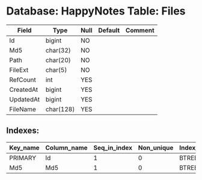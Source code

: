 # Database: HappyNotes Table: Files

 Field     | Type      | Null | Default | Comment
-----------|-----------|------|---------|---------
 Id        | bigint    | NO   |         |
 Md5       | char(32)  | NO   |         |
 Path      | char(20)  | NO   |         |
 FileExt   | char(5)   | NO   |         |
 RefCount  | int       | YES  |         |
 CreatedAt | bigint    | YES  |         |
 UpdatedAt | bigint    | YES  |         |
 FileName  | char(128) | YES  |         |

## Indexes: 

 Key_name | Column_name | Seq_in_index | Non_unique | Index_type | Visible
----------|-------------|--------------|------------|------------|---------
 PRIMARY  | Id          |            1 |          0 | BTREE      | YES
 Md5      | Md5         |            1 |          0 | BTREE      | YES
